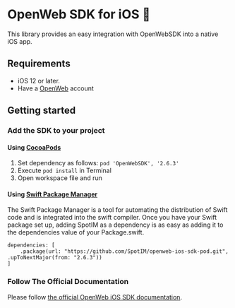 # OpenWeb SDK for iOS 🚀

This library provides an easy integration with OpenWebSDK into a native iOS app.

## Requirements

* iOS 12 or later.
* Have a [OpenWeb](https://www.openweb.com) account

## Getting started

### Add the SDK to your project

#### Using [CocoaPods](https://cocoapods.org)
1. Set dependency as follows:
    `pod 'OpenWebSDK', '2.6.3'`
2. Execute `pod install` in Terminal
3. Open workspace file and run

#### Using [Swift Package Manager](https://swift.org/package-manager)
The Swift Package Manager is a tool for automating the distribution of Swift code and is integrated into the swift compiler.
Once you have your Swift package set up, adding SpotIM as a dependency is as easy as adding it to the dependencies value of your Package.swift.
```
dependencies: [
    .package(url: "https://github.com/SpotIM/openweb-ios-sdk-pod.git", .upToNextMajor(from: "2.6.3"))
]
```

### Follow The Official Documentation

Please follow [the official OpenWeb iOS SDK documentation](https://developers.openweb.com/docs/ios-getting-started).
